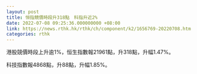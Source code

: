 ```yaml
---
layout: post
title: 恒指競價時段升318點　科指升近2%
date: 2022-07-08 09:25:36.000000000 +08:00
link: https://news.rthk.hk/rthk/ch/component/k2/1656769-20220708.htm
categories: rthk
---
```


港股競價時段上升逾1%，恒生指數報21961點，升318點，升幅1.47%。

科技指數報4868點，升88點，升幅1.85%。
